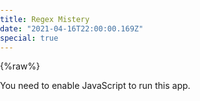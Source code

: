 ```yaml
---
title: Regex Mistery
date: "2021-04-16T22:00:00.169Z"
special: true
---
```


{%raw%}
<meta property="og:title" content="Regex Mistery" />
<meta property="og:description" content="Regex Mistery - Learn regex by playing">
<meta property="og:image" content="/images/regex-mistery.PNG"/>

<style>
body {
  padding: 0 !important;
  margin: 0 !important;
}
header {
  display: none !important;
}
.max-width {
  max-width: 100%;
}
.content {
  padding: 0 !important;
  margin: 0 !important;
}
#root {
  height: 100vh !important;
}
</style>

<link rel="icon" href="/regex-mistery/favicon.ico"/><meta name="viewport" content="width=device-width,initial-scale=1"/><meta name="description" content="Regex Mistery - Learn regex by playing"/><link rel="apple-touch-icon" href="/regex-mistery/logo192.png"/><title>Regex Mistery</title><link href="/regex-mistery/css/main.73ceea44.chunk.css" rel="stylesheet"></head><body><noscript>You need to enable JavaScript to run this app.</noscript><div id="root"></div><script>!function(e){function r(r){for(var n,a,i=r[0],c=r[1],l=r[2],s=0,p=[];s<i.length;s++)a=i[s],Object.prototype.hasOwnProperty.call(o,a)&&o[a]&&p.push(o[a][0]),o[a]=0;for(n in c)Object.prototype.hasOwnProperty.call(c,n)&&(e[n]=c[n]);for(f&&f(r);p.length;)p.shift()();return u.push.apply(u,l||[]),t()}function t(){for(var e,r=0;r<u.length;r++){for(var t=u[r],n=!0,i=1;i<t.length;i++){var c=t[i];0!==o[c]&&(n=!1)}n&&(u.splice(r--,1),e=a(a.s=t[0]))}return e}var n={},o={1:0},u=[];function a(r){if(n[r])return n[r].exports;var t=n[r]={i:r,l:!1,exports:{}};return e[r].call(t.exports,t,t.exports,a),t.l=!0,t.exports}a.e=function(e){var r=[],t=o[e];if(0!==t)if(t)r.push(t[2]);else{var n=new Promise((function(r,n){t=o[e]=[r,n]}));r.push(t[2]=n);var u,i=document.createElement("script");i.charset="utf-8",i.timeout=120,a.nc&&i.setAttribute("nonce",a.nc),i.src=function(e){return a.p+"static/js/"+({}[e]||e)+"."+{3:"0ba5fd01"}[e]+".chunk.js"}(e);var c=new Error;u=function(r){i.onerror=i.onload=null,clearTimeout(l);var t=o[e];if(0!==t){if(t){var n=r&&("load"===r.type?"missing":r.type),u=r&&r.target&&r.target.src;c.message="Loading chunk "+e+" failed.\n("+n+": "+u+")",c.name="ChunkLoadError",c.type=n,c.request=u,t[1](c)}o[e]=void 0}};var l=setTimeout((function(){u({type:"timeout",target:i})}),12e4);i.onerror=i.onload=u,document.head.appendChild(i)}return Promise.all(r)},a.m=e,a.c=n,a.d=function(e,r,t){a.o(e,r)||Object.defineProperty(e,r,{enumerable:!0,get:t})},a.r=function(e){"undefined"!=typeof Symbol&&Symbol.toStringTag&&Object.defineProperty(e,Symbol.toStringTag,{value:"Module"}),Object.defineProperty(e,"__esModule",{value:!0})},a.t=function(e,r){if(1&r&&(e=a(e)),8&r)return e;if(4&r&&"object"==typeof e&&e&&e.__esModule)return e;var t=Object.create(null);if(a.r(t),Object.defineProperty(t,"default",{enumerable:!0,value:e}),2&r&&"string"!=typeof e)for(var n in e)a.d(t,n,function(r){return e[r]}.bind(null,n));return t},a.n=function(e){var r=e&&e.__esModule?function(){return e.default}:function(){return e};return a.d(r,"a",r),r},a.o=function(e,r){return Object.prototype.hasOwnProperty.call(e,r)},a.p="/",a.oe=function(e){throw console.error(e),e};var i=this["webpackJsonpregex-game"]=this["webpackJsonpregex-game"]||[],c=i.push.bind(i);i.push=r,i=i.slice();for(var l=0;l<i.length;l++)r(i[l]);var f=c;t()}([])</script><script src="/regex-mistery/js/2.746d58ad.chunk.js"></script><script src="/regex-mistery/js/main.7656a8df.chunk.js"></script></body>
{%endraw%}